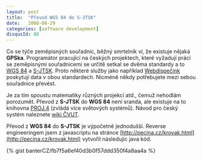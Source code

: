 ```yaml
---
layout: post
title:  "Převod WGS 84 do S-JTSK"
date:   2008-08-29
categories: [software development]
disqusId: 88
---
```

Co se týče zeměpisných souřadnic, běžný smrtelník ví, že existuje nějaká **GPSka**. Programátor pracující na českých projektech, které 
vyžadují 
práci se zeměpisnými souřadnicemi se určitě setkal se dvěma standardy a to [WGS 84](http://cs.wikipedia.org/wiki/World_Geodetic_System) a 
[S-JTSK](http://cs.wikipedia.org/wiki/JTSK). Proto některé služby jako například [Webdispečink](http://www.webdispecink.cz/) 
poskytují data v obou standardech. Nicméně někdy potřebujete mezi sebou souřadnice převést.
<!--more-->

Je za tím spoustu matematiky různých projekcí atd., čemuž nehodlám porozumět. Převod z __S-JTSK__ do __WGS 84__ není sranda, ale existuje na to 
knihovna [PROJ.4](http://trac.osgeo.org/proj/) (zvládá více světových systémů). Návod pro český systém naleznete [wiki ČVUT](http://web.archive.org/web/20100708183403/http://grass.fsv.cvut.cz/wiki/index.php/S-JTSK-Grid).

Převod z __WGS 84__ do __S-JTSK__ je výpočetně jednodušší. Reverse engineeringem jsem z javascriptu na stránce [http://pecina.cz/krovak.html](http://pecina.cz/krovak.html) vytvořil následujíc java kód.

{% gist banterCZ/fb7f5a6ef40d3b0f57ddd350f4a8aa4a %}